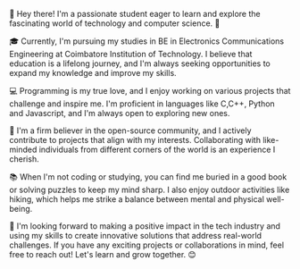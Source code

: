 👋 Hey there! I'm a passionate student eager to learn and explore the fascinating world of technology and computer science. 🚀

🎓 Currently, I'm pursuing my studies in BE in Electronics Communications Engineering at Coimbatore Institution of Technology. I believe that education is a lifelong journey, and I'm always seeking opportunities to expand my knowledge and improve my skills.

💻 Programming is my true love, and I enjoy working on various projects that challenge and inspire me. I'm proficient in languages like C,C++, Python and Javascript, and I'm always open to exploring new ones.

🌱 I'm a firm believer in the open-source community, and I actively contribute to projects that align with my interests. Collaborating with like-minded individuals from different corners of the world is an experience I cherish.

📚 When I'm not coding or studying, you can find me buried in a good book or solving puzzles to keep my mind sharp. I also enjoy outdoor activities like hiking, which helps me strike a balance between mental and physical well-being.

🌟 I'm looking forward to making a positive impact in the tech industry and using my skills to create innovative solutions that address real-world challenges. If you have any exciting projects or collaborations in mind, feel free to reach out! Let's learn and grow together. 😊

<!---
JananiLakshmanan07/JananiLakshmanan07 is a ✨ special ✨ repository because its `README.md` (this file) appears on your GitHub profile.
You can click the Preview link to take a look at your changes.
--->
